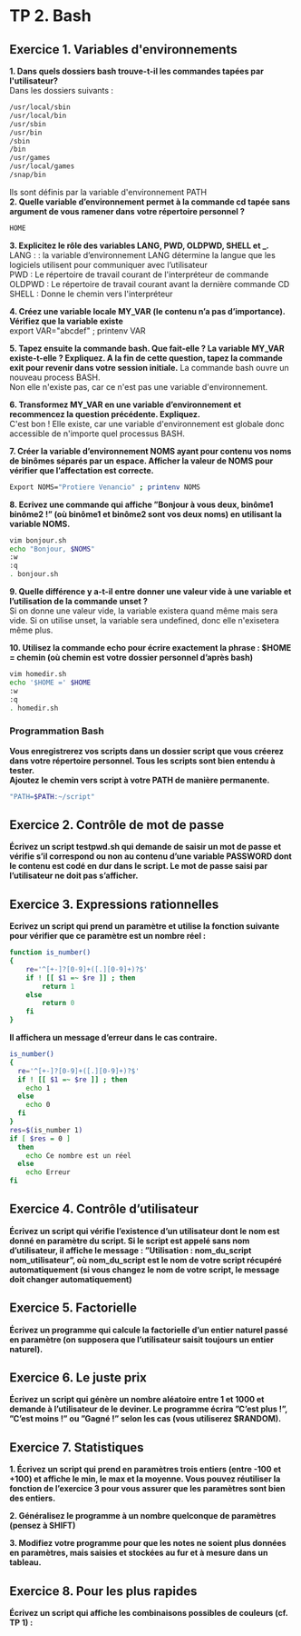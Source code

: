 # TP 2. Bash

## Exercice 1. Variables d'environnements

__1. Dans quels dossiers bash trouve-t-il les commandes tapées par l'utilisateur?__  
Dans les dossiers suivants :  
```bash
/usr/local/sbin    
/usr/local/bin  
/usr/sbin  
/usr/bin  
/sbin  
/bin  
/usr/games  
/usr/local/games  
/snap/bin
```
Ils sont définis par la variable d'environnement PATH  
__2. Quelle variable d’environnement permet à la commande cd tapée sans argument de vous ramener dans__
__votre répertoire personnel ?__  
```bash
HOME
```
__3. Explicitez le rôle des variables LANG, PWD, OLDPWD, SHELL et \_\.__  
LANG : : la variable d’environnement LANG détermine la langue que les logiciels
utilisent pour communiquer avec l’utilisateur  
PWD : Le répertoire de travail courant de l'interpréteur de commande   
OLDPWD : Le répertoire de travail courant avant la dernière commande CD    
SHELL : Donne le chemin vers l'interpréteur  
  
__4. Créez une variable locale MY_VAR (le contenu n’a pas d’importance). Vérifiez que la variable existe__  
export VAR="abcdef" ; printenv VAR  
  
__5. Tapez ensuite la commande bash. Que fait-elle ? La variable MY_VAR existe-t-elle ? Expliquez. A la fin
de cette question, tapez la commande exit pour revenir dans votre session initiale.__
La commande bash ouvre un nouveau process BASH.    
Non elle n'existe pas, car ce n'est pas une variable d'environnement.  
  
__6. Transformez MY_VAR en une variable d’environnement et recommencez la question précédente. Expliquez.__  
C'est bon ! Elle existe, car une variable d'environnement est globale donc accessible de n'importe quel processus BASH. 
  
__7. Créer la variable d’environnement NOMS ayant pour contenu vos noms de binômes séparés par un espace.
Afficher la valeur de NOMS pour vérifier que l’affectation est correcte.__
```bash
Export NOMS="Protiere Venancio" ; printenv NOMS
```
__8. Ecrivez une commande qui affiche ”Bonjour à vous deux, binôme1 binôme2 !” (où binôme1 et binôme2
sont vos deux noms) en utilisant la variable NOMS.__  
```bash
vim bonjour.sh
echo "Bonjour, $NOMS"
:w
:q 
. bonjour.sh
```
__9. Quelle différence y a-t-il entre donner une valeur vide à une variable et l’utilisation de la commande
unset ?__  
Si on donne une valeur vide, la variable existera quand même mais sera vide. Si on utilise unset, la variable sera undefined, donc elle n'exisetera même plus.  
  
__10. Utilisez la commande echo pour écrire exactement la phrase : $HOME = chemin (où chemin est votre
dossier personnel d’après bash)__
```bash
vim homedir.sh
echo '$HOME =' $HOME
:w
:q 
. homedir.sh
```
### Programmation Bash
__Vous enregistrerez vos scripts dans un dossier script que vous créerez dans votre répertoire personnel.
Tous les scripts sont bien entendu à tester.__  
__Ajoutez le chemin vers script à votre PATH de manière permanente.__  
```bash
"PATH=$PATH:~/script"
```
## Exercice 2. Contrôle de mot de passe
__Écrivez un script testpwd.sh qui demande de saisir un mot de passe et vérifie s’il correspond ou non au
contenu d’une variable PASSWORD dont le contenu est codé en dur dans le script. Le mot de passe saisi par
l’utilisateur ne doit pas s’afficher.__  
  
## Exercice 3. Expressions rationnelles
__Ecrivez un script qui prend un paramètre et utilise la fonction suivante pour vérifier que ce paramètre
est un nombre réel :__
```bash
function is_number()
{
    re='^[+-]?[0-9]+([.][0-9]+)?$'
    if ! [[ $1 =~ $re ]] ; then
        return 1
    else
        return 0
    fi
}
```
__Il affichera un message d’erreur dans le cas contraire.__ 
```bash
is_number()
{
  re='^[+-]?[0-9]+([.][0-9]+)?$'
  if ! [[ $1 =~ $re ]] ; then
    echo 1
  else
    echo 0
  fi
}
res=$(is_number 1)
if [ $res = 0 ]
  then
    echo Ce nombre est un réel 
  else 
    echo Erreur
fi
```
 
  
## Exercice 4. Contrôle d’utilisateur
__Écrivez un script qui vérifie l’existence d’un utilisateur dont le nom est donné en paramètre du script. Si le
script est appelé sans nom d’utilisateur, il affiche le message : ”Utilisation : nom_du_script nom_utilisateur”,
où nom_du_script est le nom de votre script récupéré automatiquement (si vous changez le nom de votre
script, le message doit changer automatiquement)__  
  
## Exercice 5. Factorielle
__Écrivez un programme qui calcule la factorielle d’un entier naturel passé en paramètre (on supposera que
l’utilisateur saisit toujours un entier naturel).__  
  
## Exercice 6. Le juste prix
__Écrivez un script qui génère un nombre aléatoire entre 1 et 1000 et demande à l’utilisateur de le deviner.
Le programme écrira ”C’est plus !”, ”C’est moins !” ou ”Gagné !” selon les cas (vous utiliserez $RANDOM).__  
  
## Exercice 7. Statistiques
__1. Écrivez un script qui prend en paramètres trois entiers (entre -100 et +100) et affiche le min, le max
et la moyenne. Vous pouvez réutiliser la fonction de l’exercice 3 pour vous assurer que les paramètres
sont bien des entiers.__  
  
__2. Généralisez le programme à un nombre quelconque de paramètres (pensez à SHIFT)__  
  
__3. Modifiez votre programme pour que les notes ne soient plus données en paramètres, mais saisies et
stockées au fur et à mesure dans un tableau.__  
  
## Exercice 8. Pour les plus rapides
__Écrivez un script qui affiche les combinaisons possibles de couleurs (cf. TP 1) :__  
  



